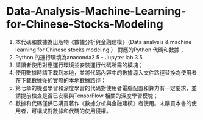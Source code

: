 # Data-Analysis-Machine-Learning-for-Chinese-Stocks-Modeling
1. 本代碼和數據為出版物《數據分析與金融建模》（Data analysis & machine learning for Chinese stocks modeling ） 對應的Python 代碼和數據；
2. Python 的運行環境為anaconda2.5 - Jupyter lab 3.5.
3. 請讀者使用對應運行環境並安裝運行代碼所需的模塊；
4. 使用數據時請下載到本地，並將代碼內容中的數據導入文件路徑替換為使用者在下載數據後的實際的本地數據路徑；
5. 第七章的機器學習和深度學習的代碼對使用者電腦配置和算力有一定要求，並請提前檢查是否已安裝與TensorFlow 相關的深度學習模塊；
6. 數據和代碼僅供已購買著作《數據分析與金融建模》者使用。未購買本書的使用者，可構成對數據和代碼的使用侵權。
